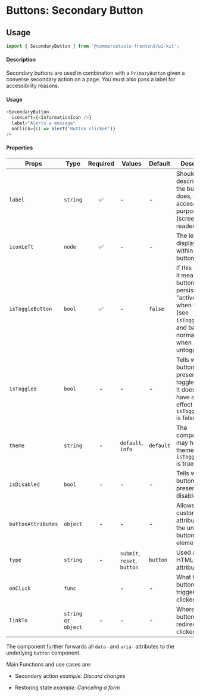 # Buttons: Secondary Button

## Usage

```js
import { SecondaryButton } from '@commercetools-frontend/ui-kit';
```

#### Description

Secondary buttons are used in combination with a `PrimaryButton` given a
converse secondary action on a page. You must also pass a label for
accessibility reasons.

#### Usage

```js
<SecondaryButton
  iconLeft={<InformationIcon />}
  label="Alerts a message"
  onClick={() => alert('Button clicked')}
/>
```

#### Properties

| Props              | Type                 | Required | Values                      | Default   | Description                                                                                                                                      |
| ------------------ | -------------------- | :------: | --------------------------- | --------- | ------------------------------------------------------------------------------------------------------------------------------------------------ |
| `label`            | `string`             |    ✅    | -                           | -         | Should describe what the button does, for accessibility purposes (screen-reader users)                                                           |
| `iconLeft`         | `node`               |    ✅    | -                           | -         | The left icon displayed within the button                                                                                                        |
| `isToggleButton`   | `bool`               |    ✅    | -                           | `false`   | If this is active, it means the button will persist in an "active" state when toggled (see `isToggled`), and back to normal state when untoggled |
| `isToggled`        | `bool`               |    -     | -                           | -         | Tells when the button should present a toggled state. It does not have any effect when `isToggleButton` is false                                 |
| `theme`            | `string`             |    -     | `default`, `info`           | `default` | The component may have a theme only if `isToggleButton` is true                                                                                  |
| `isDisabled`       | `bool`               |    -     | -                           | -         | Tells when the button should present a disabled state                                                                                            |
| `buttonAttributes` | `object`             |    -     | -                           | -         | Allows setting custom attributes on the underlying button html element                                                                           |
| `type`             | `string`             |    -     | `submit`, `reset`, `button` | `button`  | Used as the HTML `type` attribute.                                                                                                               |
| `onClick`          | `func`               |          | -                           | -         | What the button will trigger when clicked                                                                                                        |
| `linkTo`           | `string` or `object` |    -     | -                           | -         | Where the button should redirect when clicked                                                                                                    |

The component further forwards all `data-` and `aria-` attributes to the underlying `button` component.

Main Functions and use cases are:

- Secondary action _example: Discard changes_

- Restoring state _example: Canceling a form_
